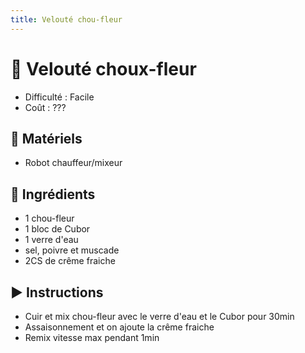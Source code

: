 ```yaml
---
title: Velouté chou-fleur
---
```


# 🥦 Velouté choux-fleur

- Difficulté : Facile
- Coût : ???

## 🔪 Matériels

- Robot chauffeur/mixeur

## 🥄 Ingrédients

- 1 chou-fleur
- 1 bloc de Cubor
- 1 verre d'eau
- sel, poivre et muscade
- 2CS de crême fraiche

## ▶️ Instructions

- Cuir et mix chou-fleur avec le verre d'eau et le Cubor pour 30min
- Assaisonnement et on ajoute la crême fraiche
- Remix vitesse max pendant 1min
